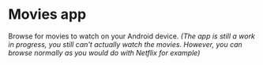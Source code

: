 # Movies app

Browse for movies to watch on your Android device.
*(The app is still a work in progress, you still can't actually watch the movies. However, you can browse normally as you would do with Netflix for example)*

